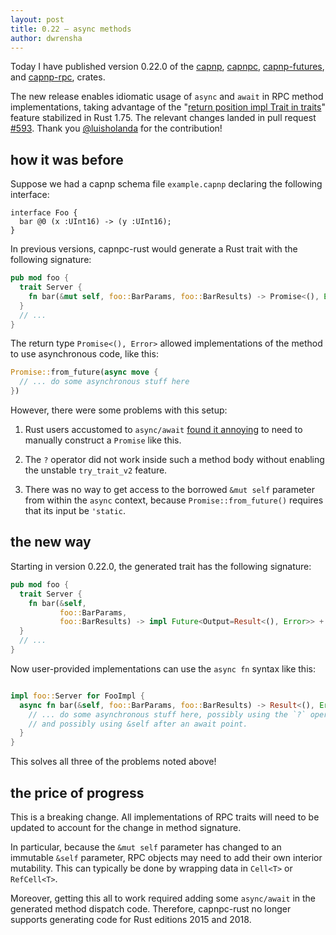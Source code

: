 ```yaml
---
layout: post
title: 0.22 — async methods
author: dwrensha
---
```


Today I have published version 0.22.0 of the
[capnp](https://crates.io/crates/capnp),
[capnpc](https://crates.io/crates/capnpc),
[capnp-futures](https://crates.io/crates/capnp-futures),
and [capnp-rpc](https://crates.io/crates/capnp-rpc),
crates.

The new release enables idiomatic usage of
`async` and `await` in RPC method implementations,
taking advantage of the
"[return position impl Trait in traits](https://rust-lang.github.io/rfcs/3425-return-position-impl-trait-in-traits.html)"
feature stabilized in Rust 1.75. The relevant changes landed in pull request
[#593](https://github.com/capnproto/capnproto-rust/pull/593).
Thank you [@luisholanda](https://github.com/luisholanda) for
the contribution!

<!-- https://blog.rust-lang.org/2023/12/21/async-fn-rpit-in-traits/ -->

## how it was before


Suppose we had a capnp schema file `example.capnp` declaring the following interface:

```
interface Foo {
  bar @0 (x :UInt16) -> (y :UInt16);
}
```

In previous versions, capnpc-rust would generate a Rust trait with the following signature:

```rust
pub mod foo {
  trait Server {
    fn bar(&mut self, foo::BarParams, foo::BarResults) -> Promise<(), Error>;
  }
  // ...
}
```

The return type `Promise<(), Error>` allowed implementations of the method to
use asynchronous code, like this:
```rust
Promise::from_future(async move {
  // ... do some asynchronous stuff here
})
```

However, there were some problems with this setup:

1. Rust users accustomed to `async/await` [found it annoying](https://github.com/capnproto/capnproto-rust/issues/168)
to need to manually construct a `Promise` like this.

2. The `?` operator did not work inside such a method body without enabling the unstable `try_trait_v2` feature.

3. There was no way to get access to the borrowed `&mut self` parameter from within the `async` context, because `Promise::from_future()` requires that its input be `'static`.


## the new way

Starting in version 0.22.0, the generated trait has the following signature:

```rust
pub mod foo {
  trait Server {
    fn bar(&self,
           foo::BarParams,
           foo::BarResults) -> impl Future<Output=Result<(), Error>> + '_;
  }
  // ...
}

```

Now user-provided implementations can use the `async fn` syntax like this:

```rust

impl foo::Server for FooImpl {
  async fn bar(&self, foo::BarParams, foo::BarResults) -> Result<(), Error> {
    // ... do some asynchronous stuff here, possibly using the `?` operator,
    // and possibly using &self after an await point.
  }
}
```

This solves all three of the problems noted above!

## the price of progress

This is a breaking change. All implementations of RPC traits will need to be
updated to account for the change in method signature.

In particular, because the `&mut self` parameter has changed to
an immutable `&self` parameter, RPC objects may need to add their own
interior mutability. This can typically be done by wrapping
data in `Cell<T>` or `RefCell<T>`.

Moreover, getting this all to work required adding some `async/await` in
the generated method dispatch code. Therefore, capnpc-rust no longer
supports generating code for Rust editions 2015 and 2018.
